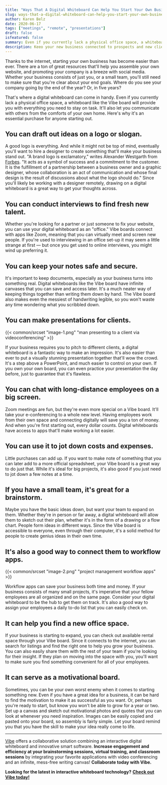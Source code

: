 ```yaml
---
title: "Ways That A Digital Whiteboard Can Help You Start Your Own Business"
slug: ways-that-a-digital-whiteboard-can-help-you-start-your-own-business
author: Karen Belz
date: 2020-06-17
tags: ["meetings", "remote", "presentations"]
draft: false
isfeatured: false
summary: Even if you currently lack a physical office space, a whiteboard like the Vibe board will provide you with everything you need to stay on task.
description: Keeo your new business connected to prospects and new clients with a digital whiteboard.
---
```






Thanks to the internet, starting your own business has become easier than ever. There are a ton of great resources that'll help you assemble your own website, and promoting your company is a breeze with social media. Whether your business consists of just you, or a small team, you'll still need to make sure that you're clear about your end goals. Where do you see your company going by the end of the year? Or, in five years?

That's where a digital whiteboard can come in handy. Even if you currently lack a physical office space, a whiteboard like the Vibe board will provide you with everything you need to stay on task. It'll also let you communicate with others from the comforts of your own home. Here's why it's an essential purchase for anyone starting out.


## You can draft out ideas on a logo or slogan. 

A good logo is everything. And while it might not be top of mind, eventually you'll want to hire a designer to create something that'll make your business stand out. "A brand logo is exclamatory," writes Alexander Westgarth from [Forbes](https://www.forbes.com/sites/theyec/2018/11/30/the-importance-of-having-the-right-logo/#1e407e0e1ccb). "It acts as a symbol of success and a commitment to the customer. It is the fulfillment of a partnership between a business owner and a graphic designer, whose collaboration is an act of communication and whose final design is the result of discussions about what the logo should do." Since you'll likely be working with a designer remotely, drawing on a digital whiteboard is a great way to get your thoughts across.


## You can conduct interviews to find fresh new talent. 

Whether you're looking for a partner or just someone to fix your website, you can use your digital whiteboard as an "office." Vibe boards connect with apps like Zoom, meaning that you can virtually meet and screen new people. If you're used to interviewing in an office set-up it may seem a little strange at first — but once you get used to online interviews, you might wind up preferring it. 


## You can keep your notes safe and secure. 

It's important to keep documents, especially as your business turns into something real. Digital whiteboards like the Vibe board have infinite canvases that you can save and access later. It's a much neater way of keeping things together than writing them down by hand. The Vibe board also makes even the messiest of handwriting legible, so you won't waste any time wondering what you scribbled down. 


## You can make presentations for clients. 
{{< common/srcset "image-1.png" "man presenting to a client via videoconferencing" >}}


If your business requires you to pitch to different clients, a digital whiteboard is a fantastic way to make an impression. It's also easier than ever to put a visually stunning presentation together that'll wow the crowd. It's a step above a PowerPoint, and much easier to control on your own. If you own your own board, you can even practice your presentation the day before, just to guarantee that it's flawless.


## You can chat with long-distance employees on a big screen. 

Zoom meetings are fun, but they're even more special on a Vibe board. It'll take your e-conferencing to a whole new level. Having employees work from their own space and connecting digitally will save you a ton of money. And when you're first starting out, every dollar counts. Digital whiteboards have access to apps that'll make working a lot easier. 


## You can use it to jot down costs and expenses. 

Little purchases can add up. If you want to make note of something that you can later add to a more official spreadsheet, your Vibe board is a great way to do just that. While it's ideal for big projects, it's also good if you just need to jot down a few notes at a time. 


## If you have a small team, it's great for a brainstorm. 

Maybe you have the basic ideas down, but want your team to expand on them. Whether they're in person or far away, a digital whiteboard will allow them to sketch out their plan, whether it's in the form of a drawing or a flow chart. People form ideas in different ways. Since the Vibe board is accessible to everyone, even through their computer, it's a solid method for people to create genius ideas in their own time. 


## It's also a good way to connect them to workflow apps. 
{{< common/srcset "image-2.png" "project management workflow apps" >}}


Workflow apps can save your business both time and money. If your business consists of many small projects, it's imperative that your fellow employees are all organized and on the same page. Consider your digital whiteboard to be the hub to get them on track. It's also a good way to assign your employees a daily to-do list that you can easily check on.
 

## It can help you find a new office space. 

If your business is starting to expand, you can check out available rental space through your Vibe board. Since it connects to the internet, you can search for listings and find the right one to help you grow your business. You can also easily share them with the rest of your team if you're looking for their insight. If they plan on moving into the space with you, you'll want to make sure you find something convenient for all of your employees.


## It can serve as a motivational board. 

Sometimes, you can be your own worst enemy when it comes to starting something new. Even if you have a great idea for a business, it can be hard to find the motivation to make it as successful as you want. Or, perhaps you're ready to start, but know you won't be able to grow for a year or two. Set up a canvas and sketch out motivational photos and quotes that you can look at whenever you need inspiration. Images can be easily copied and pasted onto your board, so assembly is fairly simple.  Let your board remind you that you have the skill to make your idea really come to life. 




----------

[Vibe](https://vibe.us/) offers a collaborative solution combining an interactive digital whiteboard and innovative smart software. **Increase engagement and efficiency at your brainstorming sessions, virtual training, and classroom sessions** by integrating your favorite applications with video conferencing and an infinite, mess-free writing canvas! **Collaborate today with Vibe.**

**Looking for the latest in interactive whiteboard technology?** [**Check out Vibe today!**](https://vibe.us/order/)
